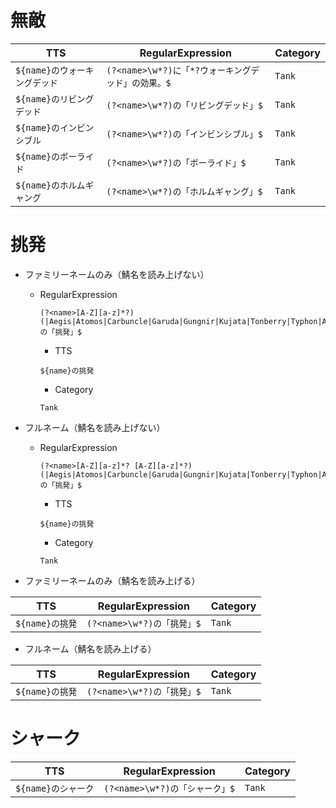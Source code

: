 # 無敵

| TTS | RegularExpression | Category |
| --- | --- | --- |
| `${name}のウォーキングデッド` | `(?<name>\w*?)に「*?ウォーキングデッド」の効果。$` | `Tank` |
| `${name}のリビングデッド` | `(?<name>\w*?)の「リビングデッド」$` | `Tank` |
| `${name}のインビンシブル` | `(?<name>\w*?)の「インビンシブル」$` | `Tank` |
| `${name}のボーライド` | `(?<name>\w*?)の「ボーライド」$` | `Tank` |
| `${name}のホルムギャング` | `(?<name>\w*?)の「ホルムギャング」$` | `Tank` |

# 挑発

* ファミリーネームのみ（鯖名を読み上げない）

  * RegularExpression

    ```
    (?<name>[A-Z][a-z]*?)(|Aegis|Atomos|Carbuncle|Garuda|Gungnir|Kujata|Tonberry|Typhon|Alexander|Bahamut|Durandal|Fenrir|Ifrit|Ridill|Tiamat|Ultima|Anima|Asura|Chocobo|Hades|Ixion|Masamune|Pandaemonium|Titan|Belias|Mandragora|Ramuh|Shinryu|Unicorn|Valefor|Yojimbo|Zeromus)の「挑発」$
    ```

    * TTS

    ```${name}の挑発```

    * Category

    ```Tank```

* フルネーム（鯖名を読み上げない）

  * RegularExpression

    ```
    (?<name>[A-Z][a-z]*? [A-Z][a-z]*?)(|Aegis|Atomos|Carbuncle|Garuda|Gungnir|Kujata|Tonberry|Typhon|Alexander|Bahamut|Durandal|Fenrir|Ifrit|Ridill|Tiamat|Ultima|Anima|Asura|Chocobo|Hades|Ixion|Masamune|Pandaemonium|Titan|Belias|Mandragora|Ramuh|Shinryu|Unicorn|Valefor|Yojimbo|Zeromus)の「挑発」$
    ```

    * TTS

    ```${name}の挑発```

    * Category

    ```Tank```

* ファミリーネームのみ（鯖名を読み上げる）

| TTS | RegularExpression | Category |
| --- | --- | --- |
| `${name}の挑発` | `(?<name>\w*?)の「挑発」$` | `Tank` |

* フルネーム（鯖名を読み上げる）

| TTS | RegularExpression | Category |
| --- | --- | --- |
| `${name}の挑発` | `(?<name>\w*?)の「挑発」$` | `Tank` |

# シャーク

| TTS | RegularExpression | Category |
| --- | --- | --- |
| `${name}のシャーク` | `(?<name>\w*?)の「シャーク」$` | `Tank` |


<!-- 
(?<name>\w*\w*?)(|Aegis|Atomos|Carbuncle|Garuda|Gungnir|Kujata|Tonberry|Typhon|Alexander|Bahamut|Durandal|Fenrir|Ifrit|Ridill|Tiamat|Ultima|Anima|Asura|Chocobo|Hades|Ixion|Masamune|Pandaemonium|Titan|Belias|Mandragora|Ramuh|Shinryu|Unicorn|Valefor|Yojimbo|Zeromus)の「挑発」$ -->
